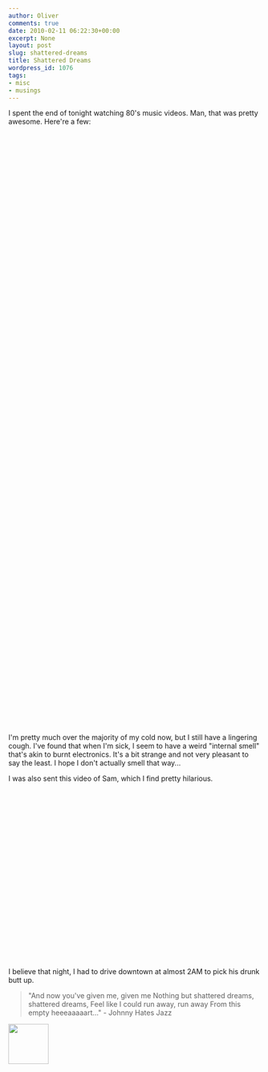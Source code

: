 ```yaml
---
author: Oliver
comments: true
date: 2010-02-11 06:22:30+00:00
excerpt: None
layout: post
slug: shattered-dreams
title: Shattered Dreams
wordpress_id: 1076
tags:
- misc
- musings
---
```


I spent the end of tonight watching 80's music videos.  Man, that was pretty awesome.  Here're a few:

<object width="480" height="385"><param name="movie" value="http://www.youtube.com/v/cX-8MHKuQ5I&hl=en_US&fs=1&"></param><param name="allowFullScreen" value="true"></param><param name="allowscriptaccess" value="always"></param><embed src="http://www.youtube.com/v/cX-8MHKuQ5I&hl=en_US&fs=1&" type="application/x-shockwave-flash" allowscriptaccess="always" allowfullscreen="true" width="480" height="385"></embed></object>

<object width="480" height="385"><param name="movie" value="http://www.youtube.com/v/4N1iwQxiHrs&hl=en_US&fs=1&"></param><param name="allowFullScreen" value="true"></param><param name="allowscriptaccess" value="always"></param><embed src="http://www.youtube.com/v/4N1iwQxiHrs&hl=en_US&fs=1&" type="application/x-shockwave-flash" allowscriptaccess="always" allowfullscreen="true" width="480" height="385"></embed></object>

<object width="480" height="385"><param name="movie" value="http://www.youtube.com/v/MJbBSIFN36k&hl=en_US&fs=1&"></param><param name="allowFullScreen" value="true"></param><param name="allowscriptaccess" value="always"></param><embed src="http://www.youtube.com/v/MJbBSIFN36k&hl=en_US&fs=1&" type="application/x-shockwave-flash" allowscriptaccess="always" allowfullscreen="true" width="480" height="385"></embed></object>

I'm pretty much over the majority of my cold now, but I still have a lingering cough.  I've found that when I'm sick, I seem to have a weird "internal smell" that's akin to burnt electronics.  It's a bit strange and not very pleasant to say the least.  I hope I don't actually smell that way...

I was also sent this video of Sam, which I find pretty hilarious.

<object width="560" height="340"><param name="movie" value="http://www.youtube.com/v/7w8oEKdC2Z4&hl=en_US&fs=1&"></param><param name="allowFullScreen" value="true"></param><param name="allowscriptaccess" value="always"></param><embed src="http://www.youtube.com/v/7w8oEKdC2Z4&hl=en_US&fs=1&" type="application/x-shockwave-flash" allowscriptaccess="always" allowfullscreen="true" width="560" height="340"></embed></object>

I believe that night, I had to drive downtown at almost 2AM to pick his drunk butt up.

<blockquote class="lyrics">"And now you've given me, given me
Nothing but shattered dreams, shattered dreams,
Feel like I could run away, run away
From this empty heeeaaaaart..." - Johnny Hates Jazz</blockquote>

<a href="http://www.owiber.com/?attachment_id=1077" rel="attachment wp-att-1077"><img src="http://www.owiber.com/wp-content/uploads/2010/02/Photo-on-2010-02-11-at-00.18-2-80x80.jpg" alt="" title="Photo on 2010-02-11 at 00.18 #2" width="80" height="80" class="alignnone size-thumbnail wp-image-1077" /></a>